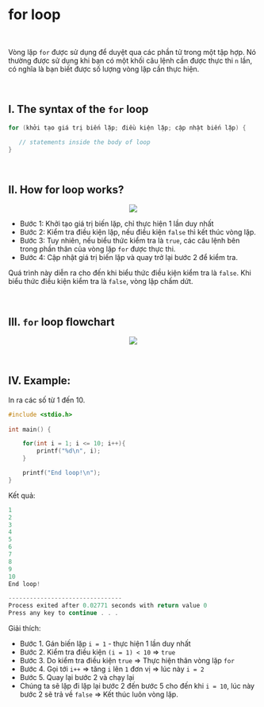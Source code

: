 # for loop

<br />

Vòng lặp `for` được sử dụng để duyệt qua các phần tử trong một tập hợp. Nó thường được sử dụng khi bạn có một khối câu lệnh cần được thực thi `n` lần, có nghĩa là bạn biết được số lượng vòng lặp cần thực hiện.

<br />

## I. The syntax of the `for` loop

```c
for (khởi tạo giá trị biến lặp; điều kiện lặp; cập nhật biến lặp) {

   // statements inside the body of loop
}
```

<br />

## II. How for loop works?

<p align="center">
  <img src="https://github.com/AnestLearning/Course-C-Fundamentals/blob/master/Images/for-loop-structure.jpg">
</p>

- Bước 1: Khởi tạo giá trị biến lặp, chỉ thực hiện 1 lần duy nhất
- Bước 2: Kiểm tra điều kiện lặp, nếu điều kiện `false` thì kết thúc vòng lặp.
- Bước 3: Tuy nhiên, nếu biểu thức kiểm tra là `true`, các câu lệnh bên trong phần thân của vòng lặp `for` được thực thi.
- Bước 4: Cập nhật giá trị biến lặp và quay trở lại bước 2 để kiểm tra.

Quá trình này diễn ra cho đến khi biểu thức điều kiện kiểm tra là `false`. Khi biểu thức điều kiện kiểm tra là `false`, vòng lặp chấm dứt.

<br />

## III. `for` loop flowchart

<p align="center">
  <img src="https://github.com/AnestLearning/Course-C-Fundamentals/blob/master/Images/c-for-loop.jpg">
</p>

<br />

## IV. Example:

In ra các số từ 1 đến 10.
```c
#include <stdio.h>
 
int main() {

    for(int i = 1; i <= 10; i++){
        printf("%d\n", i);
    }

    printf("End loop!\n");
}
```
Kết quả:

```c
1
2
3
4
5
6
7
8
9
10
End loop!

--------------------------------
Process exited after 0.02771 seconds with return value 0
Press any key to continue . . .
```

Giải thích:
- Bước 1. Gán biến lặp `i = 1` - thực hiện 1 lần duy nhất
- Bước 2. Kiểm tra điều kiện `(i = 1) < 10` => `true`
- Bước 3. Do kiểm tra điều kiện `true` => Thực hiện thân vòng lặp `for`
- Bước 4. Gọi tới `i++` => tăng `i` lên `1` đơn vị => lúc này `i = 2`
- Bước 5. Quay lại bước 2 và chạy lại
- Chúng ta sẽ lặp đi lặp lại bước 2 đến bước 5 cho đến khi `i = 10`, lúc này bước 2 sẽ trả về `false` => Kết thúc luôn vòng lặp.

<br />
